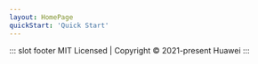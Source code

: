 ```yaml
---
layout: HomePage
quickStart: 'Quick Start'
---
```



::: slot footer
MIT Licensed | Copyright © 2021-present Huawei
:::

